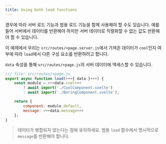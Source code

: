 ```yaml
---
title: Using both load functions
---
```


경우에 따라 서버 로드 기능과 범용 로드 기능을 함께 사용해야 할 수도 있습니다. 예를 들어 서버에서 데이터를 반환해야 하지만 서버 데이터로 직렬화할 수 없는 값도 반환해야 할 수 있습니다.

이 예제에서 우리는 `src/routes/+page.server.js`에서 가져온 데이터가 `cool`인지 여부에 따라 `load`에서 다른 구성 요소를 반환하려고 합니다.

`data` 속성을 통해 `src/routes/+page.js`의 서버 데이터에 액세스할 수 있습니다.

```js
/// file: src/routes/+page.js
export async function load(+++{ data }+++) {
	const module = +++data.cool+++
		? await import('./CoolComponent.svelte')
		: await import('./BoringComponent.svelte');

	return {
		component: module.default,
		message: +++data.message+++
	};
}
```

> 데이터가 병합되지 않는다는 점에 유의하세요. 범용 `load` 함수에서 명시적으로 `message`를 반환해야 합니다.
